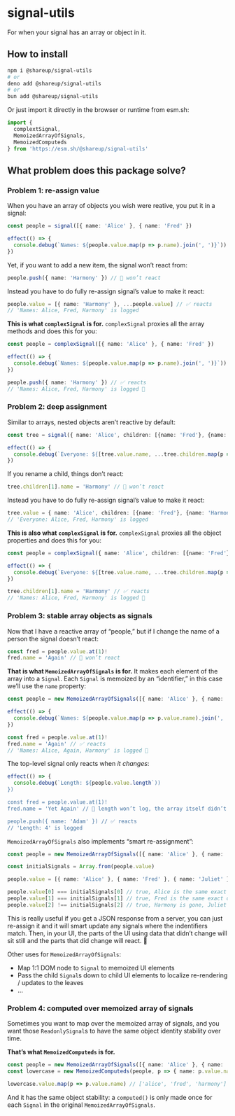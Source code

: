 # signal-utils

For when your signal has an array or object in it.

## How to install

```sh
npm i @shareup/signal-utils
# or
deno add @shareup/signal-utils
# or
bun add @shareup/signal-utils
```

Or just import it directly in the browser or runtime from esm.sh:

```js
import {
  complextSignal,
  MemoizedArrayOfSignals,
  MemoizedComputeds
} from 'https://esm.sh/@shareup/signal-utils'
```

## What problem does this package solve?

### Problem 1: re-assign value

When you have an array of objects you wish were reative, you put it in a signal:

```ts
const people = signal([{ name: 'Alice' }, { name: 'Fred' })

effect(() => {
  console.debug(`Names: ${people.value.map(p => p.name).join(', ')}`))
})
```

Yet, if you want to add a new item, the signal won’t react from:

```ts
people.push({ name: 'Harmony' }) // 🚨 won’t react
```

Instead you have to do fully re-assign signal’s value to make it react:

```ts
people.value = [{ name: 'Harmony' }, ...people.value] // ✅ reacts
// 'Names: Alice, Fred, Harmony' is logged
```

**This is what `complexSignal` is for.** `complexSignal` proxies all the array methods and does this for you:

```ts
const people = complexSignal([{ name: 'Alice' }, { name: 'Fred' })

effect(() => {
  console.debug(`Names: ${people.value.map(p => p.name).join(', ')}`))
})

people.push({ name: 'Harmony' }) // ✅ reacts
// 'Names: Alice, Fred, Harmony' is logged 💪
```

### Problem 2: deep assignment

Similar to arrays, nested objects aren’t reactive by default:

```ts
const tree = signal({ name: 'Alice', children: [{name: 'Fred'}, {name: 'August'}] })

effect(() => {
  console.debug(`Everyone: ${[tree.value.name, ...tree.children.map(p => p.name)].join(', ')}`))
})
```

If you rename a child, things don’t react:

```ts
tree.children[1].name = 'Harmony' // 🚨 won’t react
```

Instead you have to do fully re-assign signal’s value to make it react:

```ts
tree.value = { name: 'Alice', children: [{name: 'Fred'}, {name: 'Harmony'}] } // ✅ reacts
// 'Everyone: Alice, Fred, Harmony' is logged
```

**This is also what `complexSignal` is for.** `complexSignal` proxies all the object properties and does this for you:

```ts
const people = complexSignal({ name: 'Alice', children: [{name: 'Fred'}, {name: 'August'}] })

effect(() => {
  console.debug(`Everyone: ${[tree.value.name, ...tree.children.map(p => p.name)].join(', ')}`))
})

tree.children[1].name = 'Harmony' // ✅ reacts
// 'Names: Alice, Fred, Harmony' is logged 💪
```

### Problem 3: stable array objects as signals

Now that I have a reactive array of “people,” but if I change the name of a person the signal doesn’t react:

```ts
const fred = people.value.at(1)!
fred.name = 'Again' // 🚨 won’t react
```

**That is what `MemoizedArrayOfSignals` is for.** It makes each element of the array into a `Signal`. Each `Signal` is memoized by an “identifier,” in this case we’ll use the `name` property:

```ts
const people = new MemoizedArrayOfSignals([{ name: 'Alice' }, { name: 'Fred' }, { name: 'Harmony' }], p => p.name)

effect(() => {
  console.debug(`Names: ${people.value.map(p => p.value.name).join(', ')}`))
})

const fred = people.value.at(1)!
fred.name = 'Again' // ✅ reacts
// 'Names: Alice, Again, Harmony' is logged 💪
```

The top-level signal only reacts when *it changes*:

```ts
effect(() => {
  console.debug(`Length: ${people.value.length`))
})

const fred = people.value.at(1)!
fred.name = 'Yet Again' // 🚨 length won’t log, the array itself didn’t change, only Fred

people.push({ name: 'Adam' }) // ✅ reacts
// 'Length: 4' is logged

```

`MemoizedArrayOfSignals` also implements “smart re-assignment”:

```ts
const people = new MemoizedArrayOfSignals([{ name: 'Alice' }, { name: 'Fred' }, { name: 'Harmony' }], p => p.name)

const initialSignals = Array.from(people.value)

people.value = [{ name: 'Alice' }, { name: 'Fred' }, { name: 'Juliet' }]

people.value[0] === initialSignals[0] // true, Alice is the same exact object!
people.value[1] === initialSignals[1] // true, Fred is the same exact object!
people.value[2] !== initialSignals[2] // true, Harmony is gone, Juliet is a new object
```

This is really useful if you get a JSON response from a server, you can just re-assign it and it will smart update any signals where the indentifiers match. Then, in your UI, the parts of the UI using data that didn’t change will sit still and the parts that did change will react. 💪

Other uses for `MemoizedArrayOfSignals`:

* Map 1:1 DOM node to `Signal` to memoized UI elements
* Pass the child `Signal`s down to child UI elements to localize re-rendering / updates to the leaves
* ...

### Problem 4: computed over memoized array of signals

Sometimes you want to map over the memoized array of signals, and you want those `ReadonlySignal`s to have the same object identity stability over time.

**That’s what `MemoizedComputeds` is for.**

```ts
const people = new MemoizedArrayOfSignals([{ name: 'Alice' }, { name: 'Fred' }, { name: 'Harmony' }], p => p.name)
const lowercase = new MemoizedComputeds(people, p => { name: p.value.name.toLowercase() }, people.idFn)

lowercase.value.map(p => p.value.name) // ['alice', 'fred', 'harmony']
```

And it has the same object stability: a `computed()` is only made once for each `Signal` in the original `MemoizedArrayOfSignals`.
